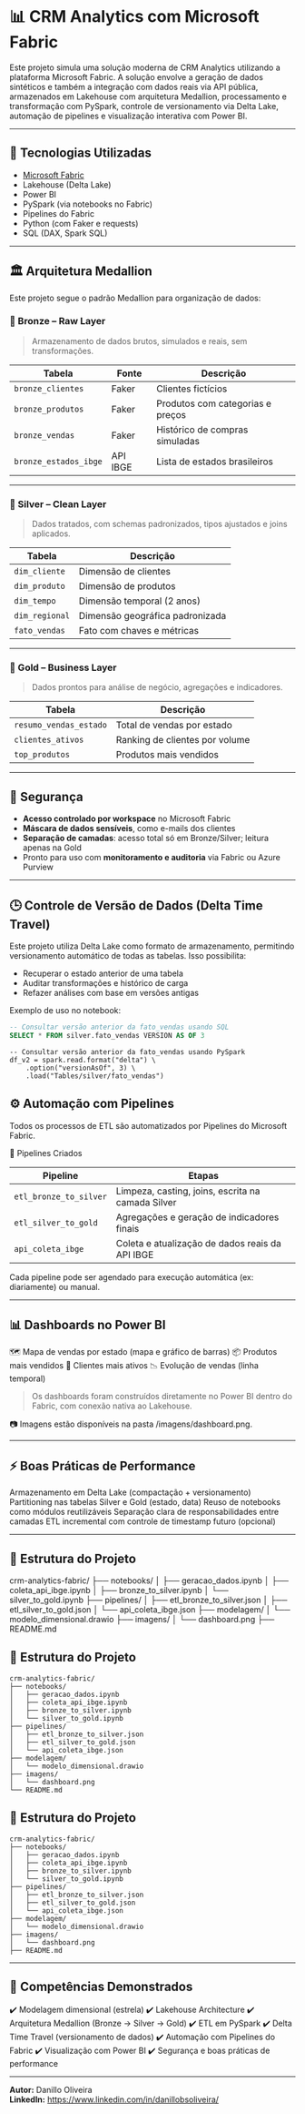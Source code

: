 # 📊 CRM Analytics com Microsoft Fabric

Este projeto simula uma solução moderna de CRM Analytics utilizando a plataforma Microsoft Fabric. A solução envolve a geração de dados sintéticos e também a integração com dados reais via API pública, armazenados em Lakehouse com arquitetura Medallion, processamento e transformação com PySpark, controle de versionamento via Delta Lake, automação de pipelines e visualização interativa com Power BI.

---

## 🚀 Tecnologias Utilizadas

- [Microsoft Fabric](https://www.microsoft.com/en-us/microsoft-fabric)
- Lakehouse (Delta Lake)
- Power BI
- PySpark (via notebooks no Fabric)
- Pipelines do Fabric
- Python (com Faker e requests)
- SQL (DAX, Spark SQL)

---

## 🏛️ Arquitetura Medallion

Este projeto segue o padrão Medallion para organização de dados:

### 🥉 Bronze – Raw Layer
> Armazenamento de dados brutos, simulados e reais, sem transformações.

| Tabela               | Fonte                      | Descrição                             |
|----------------------|----------------------------|----------------------------------------|
| `bronze_clientes`    | Faker                      | Clientes fictícios                     |
| `bronze_produtos`    | Faker                      | Produtos com categorias e preços       |
| `bronze_vendas`      | Faker                      | Histórico de compras simuladas         |
| `bronze_estados_ibge`| API IBGE                   | Lista de estados brasileiros           |

---

### 🥈 Silver – Clean Layer
> Dados tratados, com schemas padronizados, tipos ajustados e joins aplicados.

| Tabela               | Descrição                          |
|----------------------|------------------------------------|
| `dim_cliente`        | Dimensão de clientes               |
| `dim_produto`        | Dimensão de produtos               |
| `dim_tempo`          | Dimensão temporal (2 anos)         |
| `dim_regional`       | Dimensão geográfica padronizada    |
| `fato_vendas`        | Fato com chaves e métricas         |

---

### 🥇 Gold – Business Layer
> Dados prontos para análise de negócio, agregações e indicadores.

| Tabela                   | Descrição                           |
|--------------------------|-------------------------------------|
| `resumo_vendas_estado`   | Total de vendas por estado          |
| `clientes_ativos`        | Ranking de clientes por volume      |
| `top_produtos`           | Produtos mais vendidos              |

---

## 🔐 Segurança

- **Acesso controlado por workspace** no Microsoft Fabric
- **Máscara de dados sensíveis**, como e-mails dos clientes
- **Separação de camadas**: acesso total só em Bronze/Silver; leitura apenas na Gold
- Pronto para uso com **monitoramento e auditoria** via Fabric ou Azure Purview

---

## 🕒 Controle de Versão de Dados (Delta Time Travel)

Este projeto utiliza Delta Lake como formato de armazenamento, permitindo versionamento automático de todas as tabelas. Isso possibilita:

- Recuperar o estado anterior de uma tabela
- Auditar transformações e histórico de carga
- Refazer análises com base em versões antigas

Exemplo de uso no notebook:

```sql
-- Consultar versão anterior da fato_vendas usando SQL
SELECT * FROM silver.fato_vendas VERSION AS OF 3
```
```PySpark:
-- Consultar versão anterior da fato_vendas usando PySpark
df_v2 = spark.read.format("delta") \
    .option("versionAsOf", 3) \
    .load("Tables/silver/fato_vendas")
```

## ⚙️ Automação com Pipelines

Todos os processos de ETL são automatizados por Pipelines do Microsoft Fabric.

🔁 Pipelines Criados

| Pipeline                   | Etapas                           |
|--------------------------|-------------------------------------|
| `etl_bronze_to_silver`   | Limpeza, casting, joins, escrita na camada Silver          |
| `etl_silver_to_gold`     | Agregações e geração de indicadores finais      |
| `api_coleta_ibge`           | Coleta e atualização de dados reais da API IBGE              |

Cada pipeline pode ser agendado para execução automática (ex: diariamente) ou manual.

---

## 📊 Dashboards no Power BI

🗺️ Mapa de vendas por estado (mapa e gráfico de barras)
📦 Produtos mais vendidos
👥 Clientes mais ativos
📉 Evolução de vendas (linha temporal)

> Os dashboards foram construídos diretamente no Power BI dentro do Fabric, com conexão nativa ao Lakehouse.

📷 Imagens estão disponíveis na pasta /imagens/dashboard.png.

---

## ⚡ Boas Práticas de Performance

Armazenamento em Delta Lake (compactação + versionamento)
Partitioning nas tabelas Silver e Gold (estado, data)
Reuso de notebooks como módulos reutilizáveis
Separação clara de responsabilidades entre camadas
ETL incremental com controle de timestamp futuro (opcional)

---

## 📁 Estrutura do Projeto

crm-analytics-fabric/
├── notebooks/
│   ├── geracao_dados.ipynb
│   ├── coleta_api_ibge.ipynb
│   ├── bronze_to_silver.ipynb
│   └── silver_to_gold.ipynb
├── pipelines/
│   ├── etl_bronze_to_silver.json
│   ├── etl_silver_to_gold.json
│   └── api_coleta_ibge.json
├── modelagem/
│   └── modelo_dimensional.drawio
├── imagens/
│   └── dashboard.png
├── README.md

## 📁 Estrutura do Projeto

```text
crm-analytics-fabric/
├── notebooks/
│   ├── geracao_dados.ipynb
│   ├── coleta_api_ibge.ipynb
│   ├── bronze_to_silver.ipynb
│   └── silver_to_gold.ipynb
├── pipelines/
│   ├── etl_bronze_to_silver.json
│   ├── etl_silver_to_gold.json
│   └── api_coleta_ibge.json
├── modelagem/
│   └── modelo_dimensional.drawio
├── imagens/
│   └── dashboard.png
└── README.md

```
## 📁 Estrutura do Projeto

```plaintext
crm-analytics-fabric/
├── notebooks/
│   ├── geracao_dados.ipynb
│   ├── coleta_api_ibge.ipynb
│   ├── bronze_to_silver.ipynb
│   └── silver_to_gold.ipynb
├── pipelines/
│   ├── etl_bronze_to_silver.json
│   ├── etl_silver_to_gold.json
│   └── api_coleta_ibge.json
├── modelagem/
│   └── modelo_dimensional.drawio
├── imagens/
│   └── dashboard.png
├── README.md
```
---

## 🧠 Competências Demonstrados

✔️ Modelagem dimensional (estrela)
✔️ Lakehouse Architecture
✔️ Arquitetura Medallion (Bronze → Silver → Gold)
✔️ ETL em PySpark
✔️ Delta Time Travel (versionamento de dados)
✔️ Automação com Pipelines do Fabric
✔️ Visualização com Power BI
✔️ Segurança e boas práticas de performance

---

**Autor:** Danillo Oliveira  
**LinkedIn:** https://www.linkedin.com/in/danillobsoliveira/ 
